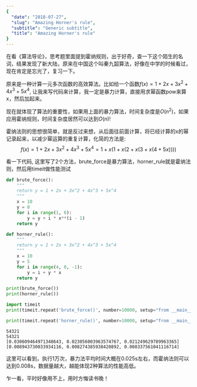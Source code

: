 ```yaml
---
{
  "date": "2018-07-27",
  "slug": "Amazing Horner's rule",
  "subtitle": "Generic subtitle",
  "title": "Amazing Horner's rule"
}
---
```

<!--more-->

在看《算法导论》，思考题里面提到霍纳规则，出于好奇，查一下这个陌生的名词，结果发现了新大陆，原来在中国这个叫秦九韶算法，好像在中学的时候看过，现在肯定是忘光了，复习一下。

原来是一种计算一元多次函数的高效算法。比如给一个函数$f(x) = 1 + 2x + 3x^2 + 4x^3 + 5x^4$, 让我来写代码来计算，我一定是暴力计算，直接用求幂函数pow来算x，然后加起来。

现在就体现了算法的重要性，如果用上面的暴力算法，时间复杂度是$O(n^2)$，如果应用霍纳规则，时间复杂度居然可以达到$O(n)$!

霍纳法则的思想很简单，就是反过来想，从后面往前面计算，将已经计算的x的幂记录起来，以减少幂运算的重复计算，化简的方法是:
$$ 
f(x) = 1 + 2x + 3x^2 + 4x^3 + 5x^4 
= 1 + x(1 + x(2 + x(3 + x(4 + 5x))))
$$

看一下代码, 这里写了2个方法，brute_force是暴力算法，horner_rule就是霍纳法则，然后用timeit做性能测试


```python
def brute_force():
    """
    return y = 1 + 2x + 3x^2 + 4x^3 + 5x^4
    """
    x = 10
    y = 0
    for i in range(1, 6):
        y = y + i * x**(i - 1)
    return y

def horner_rule():
    """
    return y = 1 + 2x + 3x^2 + 4x^3 + 5x^4
    """
    x = 10
    y = 5
    for i in range(4, 0, -1):
        y = i + y * x
    return y

print(brute_force())
print(horner_rule())

import timeit
print(timeit.repeat('brute_force()', number=10000, setup="from __main__ import brute_force"))

print(timeit.repeat('horner_rule()', number=10000, setup="from __main__ import horner_rule"))
```

    54321
    54321
    [0.030609464971348643, 0.023056003963574767, 0.021249629789963365]
    [0.008943730033934116, 0.008274385938420892, 0.008337561041116714]


这里可以看到，执行1万次，暴力法平均时间大概在0.025s左右，而霍纳法则可以达到0.008s，数据量越大，越能体现2种算法的性能高低。

乍一看，平时好像用不上，用时方悔读书晚！
